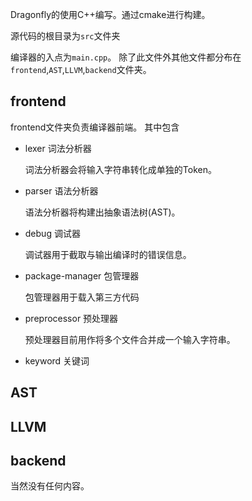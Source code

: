 Dragonfly的使用C++编写。通过cmake进行构建。

源代码的根目录为`src`文件夹

编译器的入点为`main.cpp`。
除了此文件外其他文件都分布在`frontend`,`AST`,`LLVM`,`backend`文件夹。

##  frontend
frontend文件夹负责编译器前端。
其中包含
* lexer 词法分析器

    词法分析器会将输入字符串转化成单独的Token。
* parser 语法分析器

    语法分析器将构建出抽象语法树(AST)。
* debug 调试器

    调试器用于截取与输出编译时的错误信息。
* package-manager 包管理器

    包管理器用于载入第三方代码
* preprocessor 预处理器

    预处理器目前用作将多个文件合并成一个输入字符串。
* keyword 关键词
##  AST

## LLVM

## backend
当然没有任何内容。